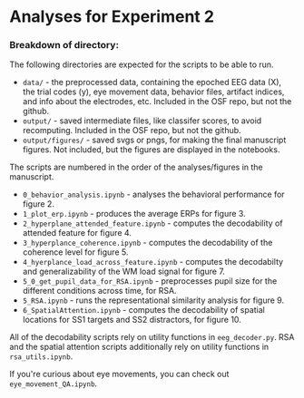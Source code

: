 # Analyses for Experiment 2

### Breakdown of directory:

The following directories are expected for the scripts to be able to run.  

  - `data/` - the preprocessed data, containing the epoched EEG data (X), the trial codes (y), eye movement data, behavior files, artifact indices, and info about the electrodes, etc. Included in the OSF repo, but not the github.  
  - `output/` - saved intermediate files, like classifer scores, to avoid recomputing. Included in the OSF repo, but not the github.
  - `output/figures/` - saved svgs or pngs, for making the final manuscript figures. Not included, but the figures are displayed in the notebooks.


The scripts are numbered in the order of the analyses/figures in the manuscript.

  - `0_behavior_analysis.ipynb` - analyses the behavioral performance for figure 2.
  - `1_plot_erp.ipynb` - produces the average ERPs for figure 3.
  - `2_hyperplane_attended_feature.ipynb` - computes the decodability of attended feature for figure 4.
  - `3_hyperplance_coherence.ipynb` - computes the decodability of the coherence level for figure 5.
  - `4_hyerplance_load_across_feature.ipynb` - computes the decodabilty and generalizability of the WM load signal for figure 7.
  - `5_0_get_pupil_data_for_RSA.ipynb` - preprocesses pupil size for the different conditions across time, for RSA.
  - `5_RSA.ipynb` - runs the representational similarity analysis for figure 9.
  - `6_SpatialAttention.ipynb` - computes the decodability of spatial locations for SS1 targets and SS2 distractors, for figure 10.


All of the decodability scripts rely on utility functions in `eeg_decoder.py`. RSA and the spatial attention scripts additionally rely on utility functions in `rsa_utils.ipynb`.  

If you're curious about eye movements, you can check out `eye_movement_QA.ipynb`.